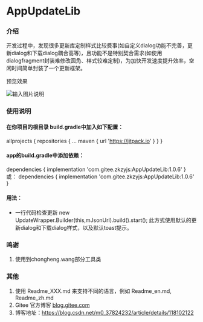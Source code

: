 # AppUpdateLib

### 介绍

开发过程中，发现很多更新库定制样式比较费事(如自定义dialog功能不完善，更新dialog和下载dialog耦合高等)，且功能不是特别契合需求(如使用dialogfragment封装难修改圆角、样式较难定制)，为加快开发速度提升效率，空闲时间简单封装了一个更新框架。

预览效果

![输入图片说明](http://103.45.138.168/apps/60d19a7546448_60d19a7601f37.gif "在这里输入图片标题")


### 使用说明

####  在你项目的根目录 build.gradle中加入如下配置：

allprojects {
		repositories {
			...
			maven { url 'https://jitpack.io' }
		}
	}

####   app的build.gradle中添加依赖：

dependencies {
	        implementation 'com.gitee.zkzyjs:AppUpdateLib:1.0.6'
	}
或：
dependencies {
	        implementation 'com.gitee.zkzyjs:AppUpdateLib:1.0.6'
	}


####   用法：

* 一行代码检查更新
new UpdateWrapper.Builder(this,mJsonUrl).build().start();
此方式使用默认的更新dialog和下载dialog样式，以及默认toast提示。



### 鸣谢

1.  使用到chongheng.wang部分工具类


### 其他

1.  使用 Readme\_XXX.md 来支持不同的语言，例如 Readme\_en.md, Readme\_zh.md
2.  Gitee 官方博客 [blog.gitee.com](https://blog.gitee.com)
3.  博客地址：https://blog.csdn.net/m0_37824232/article/details/118102122

